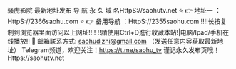 骚虎影院 最新地址发布
导 航 永 久 域 名HttpS://saohutv.net
⭐️ 👉 地址一 ：HttpS://2366saohu.com
⭐️ 👉 备用导航 ：HttpS://2355saohu.com
‼️‼️长按复制到浏览器里面访问以上网址‼️‼️
‼️請使用Ctrl+D進行收藏本站!|电脑/Ipad/手机在线播放‼️
📧 邮箱联系方式: saohudizhi@gmail.com （发送任意内容获取最新地址）
Telegram频道，欢迎关注！https://t.me/saohu_tv
谨记永久发布页哦！Https://saohutv.net 
